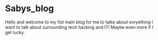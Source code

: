 # Sabys_blog

Hello and welcome to my fist main blog for me to talke about evryething I want to talk about surrounding tech hacking and IT! Maybe even more if I get lucky.
